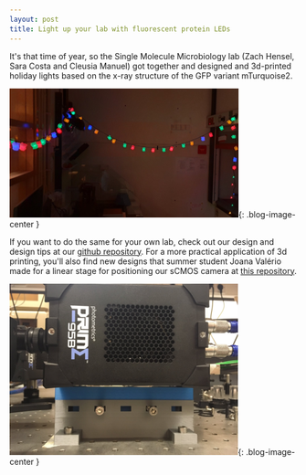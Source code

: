 ```yaml
---
layout: post
title: Light up your lab with fluorescent protein LEDs
---
```


It's that time of year, so the Single Molecule Microbiology lab (Zach Hensel, Sara Costa and Cleusia Manuel) got together and designed and 3d-printed holiday lights based on the x-ray structure of the GFP variant mTurquoise2.

![String of GFP lights](/img/gfp_light_string.png){: .blog-image-center }

If you want to do the same for your own lab, check out our design and design tips at our [github repository](https://github.com/smmlab/3d-printing/tree/master/mtq2%20lights). For a more practical application of 3d printing, you'll also find new designs that summer student Joana Valério made for a linear stage for positioning our sCMOS camera at [this repository](https://github.com/smmlab/3d-printing/tree/master/prime95b_mount).

![String of GFP lights](/img/v3build_side.png){: .blog-image-center }